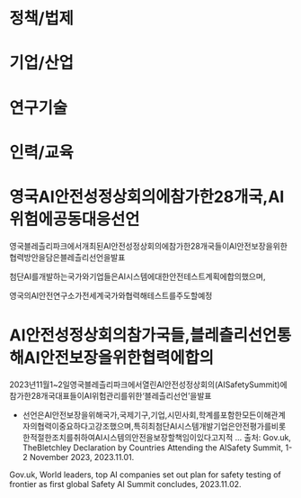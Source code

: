 # 정책/법제

# 기업/산업

# 연구기술

# 인력/교육

# 영국AI안전성정상회의에참가한28개국,AI위험에공동대응선언

영국블레츨리파크에서개최된AI안전성정상회의에참가한28개국들이AI안전보장을위한협력방안을담은블레츨리선언을발표

첨단AI를개발하는국가와기업들은AI시스템에대한안전테스트계획에합의했으며,

영국의AI안전연구소가전세계국가와협력해테스트를주도할예정

# AI안전성정상회의참가국들,블레츨리선언통해AI안전보장을위한협력에합의

2023년11월1~2일영국블레츨리파크에서열린AI안전성정상회의(AISafetySummit)에참가한28개국대표들이AI위험관리를위한‘블레츨리선언’을발표

- 선언은AI안전보장을위해국가,국제기구,기업,시민사회,학계를포함한모든이해관계자의협력이중요하다고강조했으며,특히최첨단AI시스템개발기업은안전평가를비롯한적절한조치를취하여AI시스템의안전을보장할책임이있다고지적
...
출처: Gov.uk, TheBletchley Declaration by Countries Attending the AISafety Summit, 1-2 November 2023, 2023.11.01.

Gov.uk, World leaders, top AI companies set out plan for safety testing of frontier as first global Safety AI Summit concludes, 2023.11.02.
